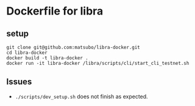 # Dockerfile for libra

## setup

```
git clone git@github.com:matsubo/libra-docker.git
cd libra-docker
docker build -t libra-docker . 
docker run -it libra-docker /libra/scripts/cli/start_cli_testnet.sh
```

## Issues

- `./scripts/dev_setup.sh` does not finish as expected.


